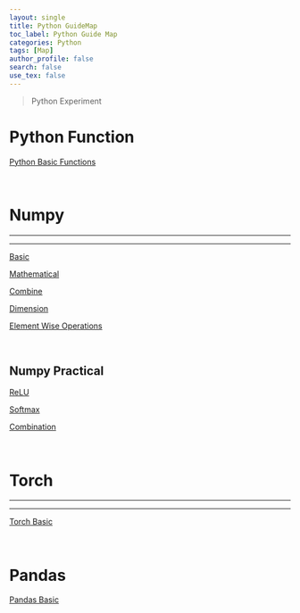 ```yaml
---
layout: single
title: Python GuideMap
toc_label: Python Guide Map
categories: Python
tags: [Map]
author_profile: false
search: false
use_tex: false
---
```


> Python Experiment 

# Python Function

[Python Basic Functions]({{site.url}}/Python/Python_FN_map/)

<br>

# Numpy

---
---

[Basic]({{site.url}}/Python/Numpy_Basic/)

[Mathematical]({{site.url}}/Python/Numpy_Mathematic/)

[Combine]({{site.url}}/Python/Numpy_Combine/)

[Dimension]({{site.url}}/Python/Numpy_Dimension/)

[Element Wise Operations]({{site.url}}/Python/Numpy_Element_Wise/)

<br>

## Numpy Practical

[ReLU]({{site.url}}/Python/Python_ReLU/)

[Softmax]({{site.url}}/Python/Python_Softmax/)

[Combination]({{site.url}}/Python/Python_Linear_Combination/)



<br>

# Torch 

---

---


[Torch Basic]({{site.url}}/Python/Torch_Basic/)


<br>

# Pandas
[Pandas Basic]({{site.url}}/Python/Pandas_Basic/)


 
